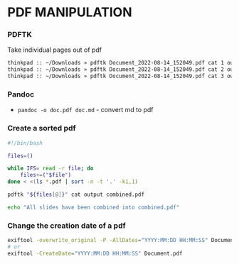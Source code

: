 # PDF MANIPULATION

### PDFTK
Take individual pages out of pdf
```bash
thinkpad :: ~/Downloads » pdftk Document_2022-08-14_152049.pdf cat 1 output subvencija/karmen_spagnolo.pdf
thinkpad :: ~/Downloads » pdftk Document_2022-08-14_152049.pdf cat 2 output subvencija/brigita_spagnolo.pdf
thinkpad :: ~/Downloads » pdftk Document_2022-08-14_152049.pdf cat 3 output subvencija/darjo_spagnolo.pdf
```

### Pandoc
- `pandoc -o doc.pdf doc.md` - convert md to pdf


### Create a sorted pdf

```bash
#!/bin/bash

files=()

while IFS= read -r file; do
    files+=("$file")
done < <(ls *.pdf | sort -n -t '.' -k1,1)

pdftk "${files[@]}" cat output combined.pdf

echo "All slides have been combined into combined.pdf"
```

### Change the creation date of a pdf

```bash
exiftool -overwrite_original -P -AllDates="YYYY:MM:DD HH:MM:SS" Document.pdf
# or
exiftool -CreateDate="YYYY:MM:DD HH:MM:SS" Document.pdf 
```
